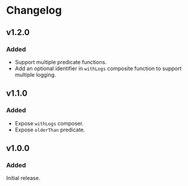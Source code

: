 # Changelog

## v1.2.0

### Added

- Support multiple predicate functions.
- Add an optional identifier in `withLogs` composite function to support multiple logging.

## v1.1.0

### Added

- Expose `withLogs` composer.
- Expose `olderThan` predicate.

## v1.0.0

### Added

Initial release.
